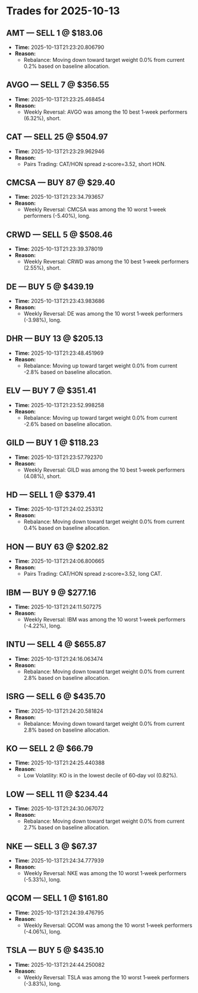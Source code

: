 # Trades for 2025-10-13

## AMT — SELL 1 @ $183.06
- **Time:** 2025-10-13T21:23:20.806790
- **Reason:**
  - Rebalance: Moving down toward target weight 0.0% from current 0.2% based on baseline allocation.

## AVGO — SELL 7 @ $356.55
- **Time:** 2025-10-13T21:23:25.468454
- **Reason:**
  - Weekly Reversal: AVGO was among the 10 best 1‑week performers (6.32%), short.

## CAT — SELL 25 @ $504.97
- **Time:** 2025-10-13T21:23:29.962946
- **Reason:**
  - Pairs Trading: CAT/HON spread z‑score=3.52, short HON.

## CMCSA — BUY 87 @ $29.40
- **Time:** 2025-10-13T21:23:34.793657
- **Reason:**
  - Weekly Reversal: CMCSA was among the 10 worst 1‑week performers (-5.40%), long.

## CRWD — SELL 5 @ $508.46
- **Time:** 2025-10-13T21:23:39.378019
- **Reason:**
  - Weekly Reversal: CRWD was among the 10 best 1‑week performers (2.55%), short.

## DE — BUY 5 @ $439.19
- **Time:** 2025-10-13T21:23:43.983686
- **Reason:**
  - Weekly Reversal: DE was among the 10 worst 1‑week performers (-3.98%), long.

## DHR — BUY 13 @ $205.13
- **Time:** 2025-10-13T21:23:48.451969
- **Reason:**
  - Rebalance: Moving up toward target weight 0.0% from current -2.8% based on baseline allocation.

## ELV — BUY 7 @ $351.41
- **Time:** 2025-10-13T21:23:52.998258
- **Reason:**
  - Rebalance: Moving up toward target weight 0.0% from current -2.6% based on baseline allocation.

## GILD — BUY 1 @ $118.23
- **Time:** 2025-10-13T21:23:57.792370
- **Reason:**
  - Weekly Reversal: GILD was among the 10 best 1‑week performers (4.08%), short.

## HD — SELL 1 @ $379.41
- **Time:** 2025-10-13T21:24:02.253312
- **Reason:**
  - Rebalance: Moving down toward target weight 0.0% from current 0.4% based on baseline allocation.

## HON — BUY 63 @ $202.82
- **Time:** 2025-10-13T21:24:06.800665
- **Reason:**
  - Pairs Trading: CAT/HON spread z‑score=3.52, long CAT.

## IBM — BUY 9 @ $277.16
- **Time:** 2025-10-13T21:24:11.507275
- **Reason:**
  - Weekly Reversal: IBM was among the 10 worst 1‑week performers (-4.22%), long.

## INTU — SELL 4 @ $655.87
- **Time:** 2025-10-13T21:24:16.063474
- **Reason:**
  - Rebalance: Moving down toward target weight 0.0% from current 2.8% based on baseline allocation.

## ISRG — SELL 6 @ $435.70
- **Time:** 2025-10-13T21:24:20.581824
- **Reason:**
  - Rebalance: Moving down toward target weight 0.0% from current 2.8% based on baseline allocation.

## KO — SELL 2 @ $66.79
- **Time:** 2025-10-13T21:24:25.440388
- **Reason:**
  - Low Volatility: KO is in the lowest decile of 60‑day vol (0.82%).

## LOW — SELL 11 @ $234.44
- **Time:** 2025-10-13T21:24:30.067072
- **Reason:**
  - Rebalance: Moving down toward target weight 0.0% from current 2.7% based on baseline allocation.

## NKE — SELL 3 @ $67.37
- **Time:** 2025-10-13T21:24:34.777939
- **Reason:**
  - Weekly Reversal: NKE was among the 10 worst 1‑week performers (-5.33%), long.

## QCOM — SELL 1 @ $161.80
- **Time:** 2025-10-13T21:24:39.476795
- **Reason:**
  - Weekly Reversal: QCOM was among the 10 worst 1‑week performers (-4.06%), long.

## TSLA — BUY 5 @ $435.10
- **Time:** 2025-10-13T21:24:44.250082
- **Reason:**
  - Weekly Reversal: TSLA was among the 10 worst 1‑week performers (-3.83%), long.

